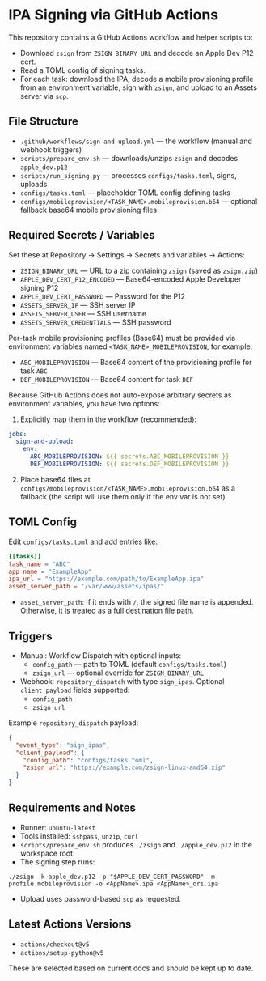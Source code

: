 # IPA Signing via GitHub Actions

This repository contains a GitHub Actions workflow and helper scripts to:

- Download `zsign` from `ZSIGN_BINARY_URL` and decode an Apple Dev P12 cert.
- Read a TOML config of signing tasks.
- For each task: download the IPA, decode a mobile provisioning profile from an environment variable, sign with `zsign`, and upload to an Assets server via `scp`.

## File Structure

- `.github/workflows/sign-and-upload.yml` — the workflow (manual and webhook triggers)
- `scripts/prepare_env.sh` — downloads/unzips `zsign` and decodes `apple_dev.p12`
- `scripts/run_signing.py` — processes `configs/tasks.toml`, signs, uploads
- `configs/tasks.toml` — placeholder TOML config defining tasks
- `configs/mobileprovision/<TASK_NAME>.mobileprovision.b64` — optional fallback base64 mobile provisioning files

## Required Secrets / Variables

Set these at Repository → Settings → Secrets and variables → Actions:

- `ZSIGN_BINARY_URL` — URL to a zip containing `zsign` (saved as `zsign.zip`)
- `APPLE_DEV_CERT_P12_ENCODED` — Base64-encoded Apple Developer signing P12
- `APPLE_DEV_CERT_PASSWORD` — Password for the P12
- `ASSETS_SERVER_IP` — SSH server IP
- `ASSETS_SERVER_USER` — SSH username
- `ASSETS_SERVER_CREDENTIALS` — SSH password

Per-task mobile provisioning profiles (Base64) must be provided via environment variables named `<TASK_NAME>_MOBILEPROVISION`, for example:

- `ABC_MOBILEPROVISION` — Base64 content of the provisioning profile for task `ABC`
- `DEF_MOBILEPROVISION` — Base64 content for task `DEF`

Because GitHub Actions does not auto-expose arbitrary secrets as environment variables, you have two options:

1) Explicitly map them in the workflow (recommended):

```yaml
jobs:
  sign-and-upload:
    env:
      ABC_MOBILEPROVISION: ${{ secrets.ABC_MOBILEPROVISION }}
      DEF_MOBILEPROVISION: ${{ secrets.DEF_MOBILEPROVISION }}
```

2) Place base64 files at `configs/mobileprovision/<TASK_NAME>.mobileprovision.b64` as a fallback (the script will use them only if the env var is not set).

## TOML Config

Edit `configs/tasks.toml` and add entries like:

```toml
[[tasks]]
task_name = "ABC"
app_name = "ExampleApp"
ipa_url = "https://example.com/path/to/ExampleApp.ipa"
asset_server_path = "/var/www/assets/ipas/"
```

- `asset_server_path`: If it ends with `/`, the signed file name is appended. Otherwise, it is treated as a full destination file path.

## Triggers

- Manual: Workflow Dispatch with optional inputs:
  - `config_path` — path to TOML (default `configs/tasks.toml`)
  - `zsign_url` — optional override for `ZSIGN_BINARY_URL`
- Webhook: `repository_dispatch` with type `sign_ipas`. Optional `client_payload` fields supported:
  - `config_path`
  - `zsign_url`

Example `repository_dispatch` payload:

```json
{
  "event_type": "sign_ipas",
  "client_payload": {
    "config_path": "configs/tasks.toml",
    "zsign_url": "https://example.com/zsign-linux-amd64.zip"
  }
}
```

## Requirements and Notes

- Runner: `ubuntu-latest`
- Tools installed: `sshpass`, `unzip`, `curl`
- `scripts/prepare_env.sh` produces `./zsign` and `./apple_dev.p12` in the workspace root.
- The signing step runs:

```
./zsign -k apple_dev.p12 -p "$APPLE_DEV_CERT_PASSWORD" -m profile.mobileprovision -o <AppName>.ipa <AppName>_ori.ipa
```

- Upload uses password-based `scp` as requested.

## Latest Actions Versions

- `actions/checkout@v5`
- `actions/setup-python@v5`

These are selected based on current docs and should be kept up to date.
